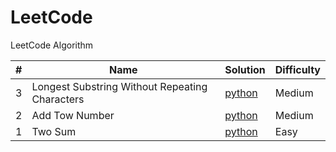 # LeetCode

LeetCode Algorithm


| # | Name | Solution | Difficulty  |
| --- | --- | --- | --- |
| 3 | Longest Substring Without Repeating Characters | [python](./python/[3]Longest%20Substring%20Without%20Repeating%20Characters.py) | Medium |
| 2 | Add Tow Number| [python](./python/AddTwoNumber/[2]Add%20Two%20Numbers.py) | Medium |
| 1 | Two Sum | [python](./python/TwoSum/[1]Two%20Sum.py) | Easy |
